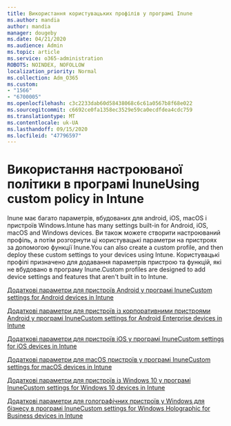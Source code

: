 ```yaml
---
title: Використання користувацьких профілів у програмі Inune
ms.author: mandia
author: mandia
manager: dougeby
ms.date: 04/21/2020
ms.audience: Admin
ms.topic: article
ms.service: o365-administration
ROBOTS: NOINDEX, NOFOLLOW
localization_priority: Normal
ms.collection: Adm_O365
ms.custom:
- "1566"
- "6700005"
ms.openlocfilehash: c3c2233dab60d58438068c6c61a0567b8f68e022
ms.sourcegitcommit: c6692ce0fa1358ec3529e59ca0ecdfdea4cdc759
ms.translationtype: MT
ms.contentlocale: uk-UA
ms.lasthandoff: 09/15/2020
ms.locfileid: "47796597"
---
```

# <a name="using-custom-policy-in-intune"></a><span data-ttu-id="5019d-102">Використання настроюваної політики в програмі Inune</span><span class="sxs-lookup"><span data-stu-id="5019d-102">Using custom policy in Intune</span></span>

<span data-ttu-id="5019d-103">Inune має багато параметрів, вбудованих для android, iOS, macOS і пристроїв Windows.</span><span class="sxs-lookup"><span data-stu-id="5019d-103">Intune has many settings built-in for Android, iOS, macOS and Windows devices.</span></span> <span data-ttu-id="5019d-104">Ви також можете створити настроюваний профіль, а потім розгорнути ці користувацькі параметри на пристроях за допомогою функції Inune.</span><span class="sxs-lookup"><span data-stu-id="5019d-104">You can also create a custom profile, and then deploy these custom settings to your devices using Intune.</span></span> <span data-ttu-id="5019d-105">Користувацькі профілі призначено для додавання параметрів пристрою та функцій, які не вбудовано в програму Inune.</span><span class="sxs-lookup"><span data-stu-id="5019d-105">Custom profiles are designed to add device settings and features that aren't built in to Intune.</span></span>

[<span data-ttu-id="5019d-106">Додаткові параметри для пристроїв Android у програмі Inune</span><span class="sxs-lookup"><span data-stu-id="5019d-106">Custom settings for Android devices in Intune</span></span>](https://docs.microsoft.com/intune/custom-settings-android)

[<span data-ttu-id="5019d-107">Додаткові параметри для пристроїв із корпоративними пристроями Android у програмі Inune</span><span class="sxs-lookup"><span data-stu-id="5019d-107">Custom settings for Android Enterprise devices in Intune</span></span>](https://docs.microsoft.com/intune/custom-settings-android-for-work)

[<span data-ttu-id="5019d-108">Додаткові параметри для пристроїв iOS у програмі Inune</span><span class="sxs-lookup"><span data-stu-id="5019d-108">Custom settings for iOS devices in Intune</span></span>](https://docs.microsoft.com/intune/custom-settings-ios)

[<span data-ttu-id="5019d-109">Додаткові параметри для macOS пристроїв у програмі Inune</span><span class="sxs-lookup"><span data-stu-id="5019d-109">Custom settings for macOS devices in Intune</span></span>](https://docs.microsoft.com/intune/custom-settings-macos)

[<span data-ttu-id="5019d-110">Додаткові параметри для пристроїв із Windows 10 у програмі Inune</span><span class="sxs-lookup"><span data-stu-id="5019d-110">Custom settings for Windows 10 devices in Intune</span></span>](https://docs.microsoft.com/intune/custom-settings-windows-10)

[<span data-ttu-id="5019d-111">Додаткові параметри для голографічних пристроїв у Windows для бізнесу в програмі Inune</span><span class="sxs-lookup"><span data-stu-id="5019d-111">Custom settings for Windows Holographic for Business devices in Intune</span></span>](https://docs.microsoft.com/intune/custom-settings-windows-holographic)